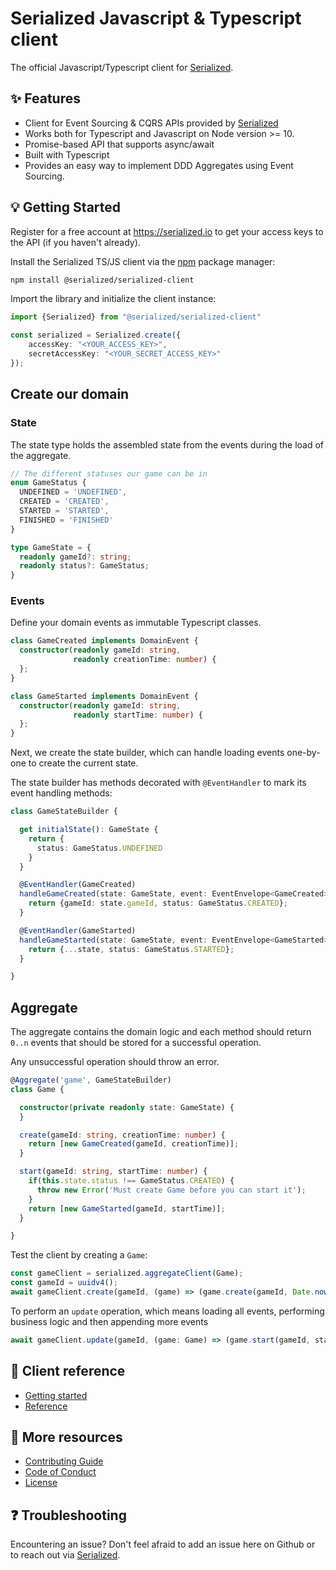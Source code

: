 # Serialized Javascript & Typescript client

The official Javascript/Typescript client for [Serialized](https://serialized.io).

## ✨ Features

- Client for Event Sourcing & CQRS APIs provided by [Serialized](https://serialized.io) 
- Works both for Typescript and Javascript on Node version >= 10.
- Promise-based API that supports async/await
- Built with Typescript
- Provides an easy way to implement DDD Aggregates using Event Sourcing.

## 💡 Getting Started

Register for a free account at https://serialized.io to get your access keys to the API (if you haven't already).

Install the Serialized TS/JS client via the [npm](https://www.npmjs.com/get-npm) package manager:

```bash
npm install @serialized/serialized-client
```

Import the library and initialize the client instance:
```typescript
import {Serialized} from "@serialized/serialized-client"

const serialized = Serialized.create({
    accessKey: "<YOUR_ACCESS_KEY>", 
    secretAccessKey: "<YOUR_SECRET_ACCESS_KEY>"
});
```

## Create our domain

### State
The state type holds the assembled state from the events during the load of the aggregate.

```typescript
// The different statuses our game can be in
enum GameStatus {
  UNDEFINED = 'UNDEFINED',
  CREATED = 'CREATED',
  STARTED = 'STARTED',
  FINISHED = 'FINISHED'
}

type GameState = {
  readonly gameId?: string;
  readonly status?: GameStatus;
}
```

### Events
Define your domain events as immutable Typescript classes.

```typescript
class GameCreated implements DomainEvent {
  constructor(readonly gameId: string,
              readonly creationTime: number) {
  };
}

class GameStarted implements DomainEvent {
  constructor(readonly gameId: string,
              readonly startTime: number) {
  };
}
```

Next, we create the state builder, which can handle loading events one-by-one to create the current state. 

The state builder has methods decorated with `@EventHandler` to mark its event handling methods: 
```typescript
class GameStateBuilder {

  get initialState(): GameState {
    return {
      status: GameStatus.UNDEFINED
    }
  }

  @EventHandler(GameCreated)
  handleGameCreated(state: GameState, event: EventEnvelope<GameCreated>): GameState {
    return {gameId: state.gameId, status: GameStatus.CREATED};
  }

  @EventHandler(GameStarted)
  handleGameStarted(state: GameState, event: EventEnvelope<GameStarted>): GameState {
    return {...state, status: GameStatus.STARTED};
  }

}
```

## Aggregate 

The aggregate contains the domain logic and each method should return `0..n` events that should be stored for a successful operation.

Any unsuccessful operation should throw an error. 

```typescript
@Aggregate('game', GameStateBuilder)
class Game {

  constructor(private readonly state: GameState) {
  }

  create(gameId: string, creationTime: number) {
    return [new GameCreated(gameId, creationTime)];
  }

  start(gameId: string, startTime: number) {
    if(this.state.status !== GameStatus.CREATED) {
      throw new Error('Must create Game before you can start it');
    }
    return [new GameStarted(gameId, startTime)];
  }

}
```

Test the client by creating a `Game`:
```typescript
const gameClient = serialized.aggregateClient(Game);
const gameId = uuidv4();
await gameClient.create(gameId, (game) => (game.create(gameId, Date.now())));
```

To perform an `update` operation, which means loading all events, performing business logic and then appending more events
```typescript
await gameClient.update(gameId, (game: Game) => (game.start(gameId, startTime)));
```

## 📄 Client reference

* [Getting started](https://github.com/serialized-io/client-js/blob/master/docs/getting-started.md)
* [Reference](https://github.com/serialized-io/client-js/blob/master/docs/reference.md)

## 📄 More resources

* [Contributing Guide](https://github.com/serialized-io/client-js/blob/master/CONTRIBUTING.md)
* [Code of Conduct](https://github.com/serialized-io/client-js/blob/master/CODE_OF_CONDUCT.md)
* [License](LICENSE)

## ❓ Troubleshooting

Encountering an issue? Don't feel afraid to add an issue here on Github or to reach out via [Serialized](https://serialized.io).
